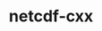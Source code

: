 ---
title: "netcdf-cxx"
layout: cache
categories: [package, v0.18]
meta: {"versions": ["4.2"], "compilers": ["gcc@=7.5.0"], "oss": ["ubuntu18.04"], "platforms": ["linux"], "targets": ["x86_64"], "stacks": ["data-vis-sdk"], "num_specs": 1, "num_specs_by_stack": {"data-vis-sdk": 1}}
spec_details: [{"hash": "oqvefocseit2nkg2mukgop3pwxqjqlxt", "compiler": "gcc@=7.5.0", "versions": ["4.2"], "os": "ubuntu18.04", "platform": "linux", "target": "x86_64", "variants": ["+netcdf4"], "stacks": ["data-vis-sdk"], "size": "-", "tarball": "https://binaries.spack.io/releases/v0.18/build_cache/linux-ubuntu18.04-x86_64/gcc-7.5.0/netcdf-cxx-4.2/linux-ubuntu18.04-x86_64-gcc-7.5.0-netcdf-cxx-4.2-oqvefocseit2nkg2mukgop3pwxqjqlxt.spack"}]
---